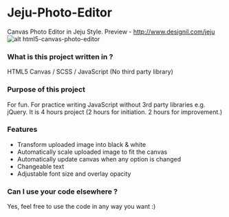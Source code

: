 # Jeju-Photo-Editor
Canvas Photo Editor in Jeju Style. Preview - http://www.designil.com/jeju
![alt html5-canvas-photo-editor](http://i.imgur.com/M16g3mk.png)
### What is this project written in ?
HTML5 Canvas / SCSS / JavaScript (No third party library)
### Purpose of this project
For fun. For practice writing JavaScript without 3rd party libraries e.g. jQuery.
It is 4 hours project (2 hours for initiation. 2 hours for improvement.)
### Features
* Transform uploaded image into black & white
* Automatically scale uploaded image to fit the canvas
* Automatically update canvas when any option is changed
* Changeable text
* Adjustable font size and overlay opacity

### Can I use your code elsewhere ?
Yes, feel free to use the code in any way you want :)